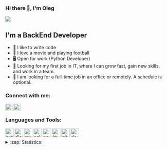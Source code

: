 ### Hi there 👋, I'm Oleg

![](https://komarev.com/ghpvc/?username=Rocky-04)

## I'm a BackEnd Developer
- 💪 I like to write code
- 🎉 I love a movie and playing football
- 🖥️ Open for work (Python Developer)
- 💼 Looking for my first job in IT, where I can grow fast, gain new skills, and work in a team.
- 🚀 I am looking for a full-time job in an office or remotely. A schedule is optional.

### Connect with me:


[<img align="left" alt="Rocky-04 | LinkedIn" width="22px" src="https://cdn.jsdelivr.net/npm/simple-icons@v3/icons/linkedin.svg" />][linkedin]
[<img align="left" alt="Rocky-04 | telegram" width="22px" src="https://cdn.jsdelivr.net/npm/simple-icons@v3/icons/telegram.svg" />][telegram]

<br />

### Languages and Tools:
<img align="left" alt="python" width="26px" src="https://cdn.jsdelivr.net/npm/simple-icons@v3/icons/python.svg" />
<img align="left" alt="django" width="26px" src="https://cdn.jsdelivr.net/npm/simple-icons@v3/icons/django.svg" />
<img align="left" alt="mysql" width="26px" src="https://cdn.jsdelivr.net/npm/simple-icons@v3/icons/mysql.svg" />
<img align="left" alt="sqlite" width="26px" src="https://cdn.jsdelivr.net/npm/simple-icons@v3/icons/sqlite.svg" />
<img align="left" alt="pandas" width="26px" src="https://cdn.jsdelivr.net/npm/simple-icons@v3/icons/pandas.svg" />
<img align="left" alt="html5" width="26px" src="https://cdn.jsdelivr.net/npm/simple-icons@v3/icons/html5.svg" />
<img align="left" alt="git" width="26px" src="https://cdn.jsdelivr.net/npm/simple-icons@v3/icons/git.svg" />
<img align="left" alt="docker" width="26px" src="https://cdn.jsdelivr.net/npm/simple-icons@v3/icons/docker.svg" />

<br />
<br />

<details>
  <summary>:zap: Statistics:</summary>
    <br />
    <img align="left" alt="codeSTACKr's GitHub Stats" src="https://github-readme-stats.vercel.app/api?username=Rocky-04&show_icons=true" />
</details>


[linkedin]: https://www.linkedin.com/in/oleg-tsynkovskiy/
[telegram]: https://t.me/Rocky_0013
